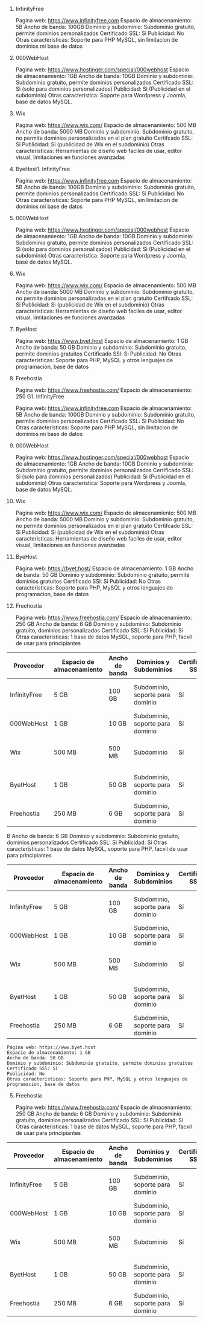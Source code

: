 1. InfinityFree

    Pagina web: https://www.infinityfree.com
    Espacio de almacenamiento: 5B
    Ancho de banda: 100GB
    Dominio y subdominio: Subdominio gratuito, permite dominios personalizados
    Certificado SSL: Si
    Publicidad: No
    Otras caracteristicas: Soporte para PHP MySQL, sin limitacion de dominios mi base de datos 

2. 000WebHost

    Pagina web: https://www.hostinger.com/special/000webhost
    Espacio de almacenamiento: 1GB
    Ancho de banda: 10GB
    Dominio y subdominio: Subdominio gratuito, permite dominios personalizados 
    Certificado SSL: Si (solo para dominios personalizados)
    Publicidad: Si (Publicidad en el subdominio)
    Otras caracteristica: Soporte para Wordpress y Joomla, base de datos MySQL.

3. Wix

    Pagina web: https://www.wix.com/
    Espacio de almacenamiento: 500 MB
    Ancho de banda: 5000 MB
    Dominio y subdominio: Subdominio gratuito, no permite dominios personalizados en el plan gratuito
    Certifcado SSL: Si 
    Publicidad: Si (publicidad de Wix en el subdominio)
    Otras caracteristicas: Herramientas de diseño web faciles de usar, editor visual, limitaciones en funciones avanzadas 

4. ByeHost1. InfinityFree

    Pagina web: https://www.infinityfree.com
    Espacio de almacenamiento: 5B
    Ancho de banda: 100GB
    Dominio y subdominio: Subdominio gratuito, permite dominios personalizados
    Certificado SSL: Si
    Publicidad: No
    Otras caracteristicas: Soporte para PHP MySQL, sin limitacion de dominios mi base de datos 

2. 000WebHost

    Pagina web: https://www.hostinger.com/special/000webhost
    Espacio de almacenamiento: 1GB
    Ancho de banda: 10GB
    Dominio y subdominio: Subdominio gratuito, permite dominios personalizados 
    Certificado SSL: Si (solo para dominios personalizados)
    Publicidad: Si (Publicidad en el subdominio)
    Otras caracteristica: Soporte para Wordpress y Joomla, base de datos MySQL.

3. Wix

    Pagina web: https://www.wix.com/
    Espacio de almacenamiento: 500 MB
    Ancho de banda: 5000 MB
    Dominio y subdominio: Subdominio gratuito, no permite dominios personalizados en el plan gratuito
    Certifcado SSL: Si 
    Publicidad: Si (publicidad de Wix en el subdominio)
    Otras caracteristicas: Herramientas de diseño web faciles de usar, editor visual, limitaciones en funciones avanzadas 

4. ByeHost

    Página web: https://www.byet.host
    Espacio de almacenamiento: 1 GB 
    Ancho de banda: 50 GB
    Dominio y subdominio: Subdominio gratuito, permite dominios gratuitos 
    Certificado SSl: Si
    Publicidad: No
    Otras caracteristicas: Soporte para PHP, MySQL y otros lenguajes de programacion, base de datos

5. Freehostia

    Pagina web: https://www.freehostia.com/
    Espacio de almacenamiento: 250 G1. InfinityFree

    Pagina web: https://www.infinityfree.com
    Espacio de almacenamiento: 5B
    Ancho de banda: 100GB
    Dominio y subdominio: Subdominio gratuito, permite dominios personalizados
    Certificado SSL: Si
    Publicidad: No
    Otras caracteristicas: Soporte para PHP MySQL, sin limitacion de dominios mi base de datos 

2. 000WebHost

    Pagina web: https://www.hostinger.com/special/000webhost
    Espacio de almacenamiento: 1GB
    Ancho de banda: 10GB
    Dominio y subdominio: Subdominio gratuito, permite dominios personalizados 
    Certificado SSL: Si (solo para dominios personalizados)
    Publicidad: Si (Publicidad en el subdominio)
    Otras caracteristica: Soporte para Wordpress y Joomla, base de datos MySQL.

3. Wix

    Pagina web: https://www.wix.com/
    Espacio de almacenamiento: 500 MB
    Ancho de banda: 5000 MB
    Dominio y subdominio: Subdominio gratuito, no permite dominios personalizados en el plan gratuito
    Certifcado SSL: Si 
    Publicidad: Si (publicidad de Wix en el subdominio)
    Otras caracteristicas: Herramientas de diseño web faciles de usar, editor visual, limitaciones en funciones avanzadas 

4. ByeHost

    Página web: https://byet.host/
    Espacio de almacenamiento: 1 GB 
    Ancho de banda: 50 GB
    Dominio y subdominio: Subdominio gratuito, permite dominios gratuitos 
    Certificado SSl: Si
    Publicidad: No
    Otras caracteristicas: Soporte para PHP, MySQL y otros lenguajes de programacion, base de datos

5. Freehostia

    Pagina web: https://www.freehostia.com/
    Espacio de almacenamiento: 250 GB
    Ancho de banda: 6 GB
    Dominio y subdominio: Subdominio gratuito, dominios personalizados 
    Certificado SSL: Si
    Publicidad: Si
    Otras caracteristicas: 1 base de datos MySQL, soporte para PHP, facxil de usar para principiantes



| Proveedor     | Espacio de almacenamiento | Ancho de banda | Dominios y Subdominios       | Certificado SSL | Publicidad | Otras Características                          |
|---------------|---------------------------|----------------|-----------------------------|-----------------|------------|------------------------------------------------|
| InfinityFree  | 5 GB                      | 100 GB         | Subdominio, soporte para dominio | Sí              | No         | Soporte para PHP, MySQL, bases de datos ilimitadas |
| 000WebHost    | 1 GB                      | 10 GB          | Subdominio, soporte para dominio | Sí              | Sí         | Soporte para WordPress, Joomla, MySQL          |
| Wix           | 500 MB                    | 500 MB         | Subdominio                   | Sí              | Sí         | Editor visual, limitaciones en funciones avanzadas |
| ByetHost      | 1 GB                      | 50 GB          | Subdominio, soporte para dominio | Sí              | No         | Soporte para PHP, MySQL, bases de datos ilimitadas |
| Freehostia    | 250 MB                    | 6 GB           | Subdominio, soporte para dominio | Sí              | No         | 1 base de datos MySQL, PHP                     |
B
    Ancho de banda: 6 GB
    Dominio y subdominio: Subdominio gratuito, dominios personalizados 
    Certificado SSL: Si
    Publicidad: Si
    Otras caracteristicas: 1 base de datos MySQL, soporte para PHP, facxil de usar para principiantes



| Proveedor     | Espacio de almacenamiento | Ancho de banda | Dominios y Subdominios       | Certificado SSL | Publicidad | Otras Características                          |
|---------------|---------------------------|----------------|-----------------------------|-----------------|------------|------------------------------------------------|
| InfinityFree  | 5 GB                      | 100 GB         | Subdominio, soporte para dominio | Sí              | No         | Soporte para PHP, MySQL, bases de datos ilimitadas |
| 000WebHost    | 1 GB                      | 10 GB          | Subdominio, soporte para dominio | Sí              | Sí         | Soporte para WordPress, Joomla, MySQL          |
| Wix           | 500 MB                    | 500 MB         | Subdominio                   | Sí              | Sí         | Editor visual, limitaciones en funciones avanzadas |
| ByetHost      | 1 GB                      | 50 GB          | Subdominio, soporte para dominio | Sí              | No         | Soporte para PHP, MySQL, bases de datos ilimitadas |
| Freehostia    | 250 MB                    | 6 GB           | Subdominio, soporte para dominio | Sí              | No         | 1 base de datos MySQL, PHP                     |


    Página web: https://www.byet.host
    Espacio de almacenamiento: 1 GB 
    Ancho de banda: 50 GB
    Dominio y subdominio: Subdominio gratuito, permite dominios gratuitos 
    Certificado SSl: Si
    Publicidad: No
    Otras caracteristicas: Soporte para PHP, MySQL y otros lenguajes de programacion, base de datos

5. Freehostia

    Pagina web: https://www.freehostia.com/
    Espacio de almacenamiento: 250 GB
    Ancho de banda: 6 GB
    Dominio y subdominio: Subdominio gratuito, dominios personalizados 
    Certificado SSL: Si
    Publicidad: Si
    Otras caracteristicas: 1 base de datos MySQL, soporte para PHP, facxil de usar para principiantes



| Proveedor     | Espacio de almacenamiento | Ancho de banda | Dominios y Subdominios       | Certificado SSL | Publicidad | Otras Características                          |
|---------------|---------------------------|----------------|-----------------------------|-----------------|------------|------------------------------------------------|
| InfinityFree  | 5 GB                      | 100 GB         | Subdominio, soporte para dominio | Sí              | No         | Soporte para PHP, MySQL, bases de datos ilimitadas |
| 000WebHost    | 1 GB                      | 10 GB          | Subdominio, soporte para dominio | Sí              | Sí         | Soporte para WordPress, Joomla, MySQL          |
| Wix           | 500 MB                    | 500 MB         | Subdominio                   | Sí              | Sí         | Editor visual, limitaciones en funciones avanzadas |
| ByetHost      | 1 GB                      | 50 GB          | Subdominio, soporte para dominio | Sí              | No         | Soporte para PHP, MySQL, bases de datos ilimitadas |
| Freehostia    | 250 MB                    | 6 GB           | Subdominio, soporte para dominio | Sí              | No         | 1 base de datos MySQL, PHP                     |
